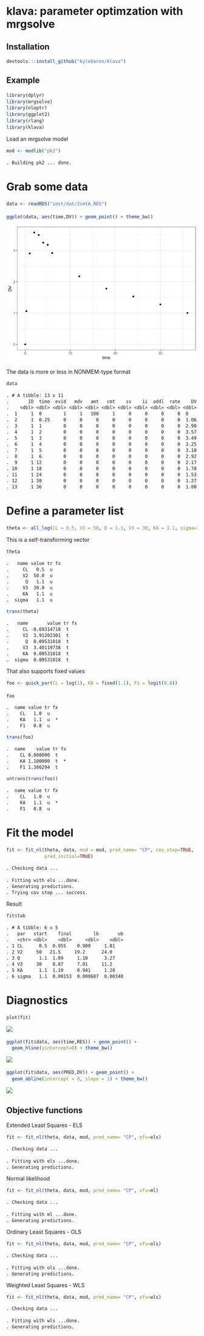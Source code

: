 klava: parameter optimzation with mrgsolve
================

## Installation

``` r
devtools:::install_github("kylebaron/klava")
```

## Example

``` r
library(dplyr)
library(mrgsolve)
library(nloptr)
library(ggplot2)
library(rlang)
library(klava)
```

Load an mrgsolve model

``` r
mod <- modlib("pk2")
```

    . Building pk2 ... done.

# Grab some data

``` r
data <- readRDS("inst/dat/2cmtA.RDS")

ggplot(data, aes(time,DV)) + geom_point() + theme_bw()
```

![](img/README-unnamed-chunk-6-1.png)<!-- -->

The data is more or less in NONMEM-type format

``` r
data
```

    . # A tibble: 13 x 11
    .       ID  time  evid   mdv   amt   cmt    ss    ii  addl  rate    DV
    .    <dbl> <dbl> <dbl> <dbl> <dbl> <dbl> <dbl> <dbl> <dbl> <dbl> <dbl>
    .  1     1  0        1     1   100     1     0     0     0     0  0   
    .  2     1  0.25     0     0     0     0     0     0     0     0  1.06
    .  3     1  1        0     0     0     0     0     0     0     0  2.90
    .  4     1  2        0     0     0     0     0     0     0     0  3.57
    .  5     1  3        0     0     0     0     0     0     0     0  3.49
    .  6     1  4        0     0     0     0     0     0     0     0  3.25
    .  7     1  5        0     0     0     0     0     0     0     0  3.18
    .  8     1  6        0     0     0     0     0     0     0     0  2.92
    .  9     1 12        0     0     0     0     0     0     0     0  2.17
    . 10     1 18        0     0     0     0     0     0     0     0  1.78
    . 11     1 24        0     0     0     0     0     0     0     0  1.53
    . 12     1 30        0     0     0     0     0     0     0     0  1.27
    . 13     1 36        0     0     0     0     0     0     0     0  1.00

# Define a parameter list

``` r
theta <- all_log(CL = 0.5, V2 = 50, Q = 1.1, V3 = 30, KA = 1.1, sigma=1.1)
```

This is a self-transforming vector

``` r
theta
```

    .   name value tr fx
    .     CL   0.5  u   
    .     V2  50.0  u   
    .      Q   1.1  u   
    .     V3  30.0  u   
    .     KA   1.1  u   
    .  sigma   1.1  u

``` r
trans(theta)
```

    .   name       value tr fx
    .     CL -0.69314718  t   
    .     V2  3.91202301  t   
    .      Q  0.09531018  t   
    .     V3  3.40119738  t   
    .     KA  0.09531018  t   
    .  sigma  0.09531018  t

That also supports fixed values

``` r
foo <- quick_par(CL = log(1), KA = fixed(1.1), F1 = logit(0.8))

foo
```

    .  name value tr fx
    .    CL   1.0  u   
    .    KA   1.1  u  *
    .    F1   0.8  u

``` r
trans(foo)
```

    .  name    value tr fx
    .    CL 0.000000  t   
    .    KA 1.100000  t  *
    .    F1 1.386294  t

``` r
untrans(trans(foo))
```

    .  name value tr fx
    .    CL   1.0  u   
    .    KA   1.1  u  *
    .    F1   0.8  u

# Fit the model

``` r
fit <- fit_nl(theta, data, mod = mod, pred_name= "CP", cov_step=TRUE,
              pred_initial=TRUE)
```

    . Checking data ...

    . Fitting with els ...done.
    . Generating predictions.
    . Trying cov step ... success.

Result

``` r
fit$tab
```

    . # A tibble: 6 x 5
    .   par   start    final        lb       ub
    .   <chr> <dbl>    <dbl>     <dbl>    <dbl>
    . 1 CL      0.5  0.955    0.900     1.01   
    . 2 V2     50   21.5     19.2      24.0    
    . 3 Q       1.1  1.89     1.10      3.27   
    . 4 V3     30    8.87     7.01     11.2    
    . 5 KA      1.1  1.10     0.941     1.28   
    . 6 sigma   1.1  0.00153  0.000687  0.00340

# Diagnostics

``` r
plot(fit)
```

![](img/README-unnamed-chunk-14-1.png)<!-- -->

``` r
ggplot(fit$data, aes(time,RES)) + geom_point() + 
  geom_hline(yintercept=0) + theme_bw()
```

![](img/README-unnamed-chunk-15-1.png)<!-- -->

``` r
ggplot(fit$data, aes(PRED,DV)) + geom_point() + 
  geom_abline(intercept = 0, slope = 1) + theme_bw()
```

![](img/README-unnamed-chunk-16-1.png)<!-- -->

## Objective functions

Extended Least Squares - ELS

``` r
fit <- fit_nl(theta, data, mod, pred_name= "CP", ofv=els)
```

    . Checking data ...

    . Fitting with els ...done.
    . Generating predictions.

Normal likelihood

``` r
fit <- fit_nl(theta, data, mod, pred_name= "CP", ofv=ml)
```

    . Checking data ...

    . Fitting with ml ...done.
    . Generating predictions.

Ordinary Least Squares - OLS

``` r
fit <- fit_nl(theta, data, mod, pred_name= "CP", ofv=ols)
```

    . Checking data ...

    . Fitting with ols ...done.
    . Generating predictions.

Weighted Least Squares - WLS

``` r
fit <- fit_nl(theta, data, mod, pred_name= "CP", ofv=wls)
```

    . Checking data ...

    . Fitting with wls ...done.
    . Generating predictions.
